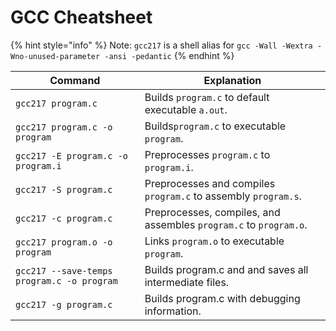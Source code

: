 # GCC Cheatsheet

{% hint style="info" %}
Note: `gcc217` is a shell alias for `gcc -Wall -Wextra -Wno-unused-parameter -ansi -pedantic`
{% endhint %}

| Command                                    | Explanation                                                       |
| ------------------------------------------ | ----------------------------------------------------------------- |
| `gcc217 program.c`                         | Builds `program.c` to default executable `a.out`.                 |
| `gcc217 program.c -o program`              | Builds`program.c` to executable `program`.                        |
| `gcc217 -E program.c -o program.i`         | Preprocesses `program.c` to `program.i`.                          |
| `gcc217 -S program.c`                      | Preprocesses and compiles `program.c` to assembly `program.s`.    |
| `gcc217 -c program.c`                      | Preprocesses, compiles, and assembles `program.c` to `program.o`. |
| `gcc217 program.o -o program`              | Links `program.o` to executable `program`.                        |
| `gcc217 --save-temps program.c -o program` | Builds program.c and and saves all intermediate files.            |
| `gcc217 -g program.c`                      | Builds program.c with debugging information.                      |

